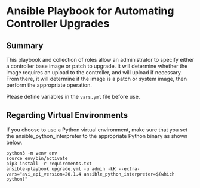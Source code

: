 # Ansible Playbook for Automating Controller Upgrades

## Summary
This playbook and collection of roles allow an administrator to specify either a controller base image or patch to upgrade. It will determine whether the image requires an upload to the controller, and will upload if necessary. From there, it will determine if the image is a patch or system image, then perform the appropriate operation.

Please define variables in the `vars.yml` file before use.


## Regarding Virtual Environments
If you choose to use a Python virtual environment, make sure that you set the ansible_python_interpreter to the appropriate Python binary as shown below.

```
python3 -m venv env
source env/bin/activate
pip3 install -r requirements.txt
ansible-playbook upgrade.yml -u admin -kK --extra-vars="avi_api_version=20.1.4 ansible_python_interpreter=$(which python)"
```